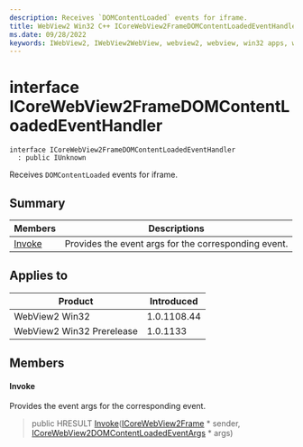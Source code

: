 ```yaml
---
description: Receives `DOMContentLoaded` events for iframe.
title: WebView2 Win32 C++ ICoreWebView2FrameDOMContentLoadedEventHandler
ms.date: 09/28/2022
keywords: IWebView2, IWebView2WebView, webview2, webview, win32 apps, win32, edge, ICoreWebView2, ICoreWebView2Controller, browser control, edge html, ICoreWebView2FrameDOMContentLoadedEventHandler
---
```


# interface ICoreWebView2FrameDOMContentLoadedEventHandler

```
interface ICoreWebView2FrameDOMContentLoadedEventHandler
  : public IUnknown
```

Receives `DOMContentLoaded` events for iframe.

## Summary

 Members                        | Descriptions
--------------------------------|---------------------------------------------
[Invoke](#invoke) | Provides the event args for the corresponding event.

## Applies to

Product                         | Introduced
--------------------------------|---------------------------------------------
WebView2 Win32            |    1.0.1108.44
WebView2 Win32 Prerelease |    1.0.1133

## Members

#### Invoke

Provides the event args for the corresponding event.

> public HRESULT [Invoke](#invoke)([ICoreWebView2Frame](icorewebview2frame.md) * sender, [ICoreWebView2DOMContentLoadedEventArgs](icorewebview2domcontentloadedeventargs.md) * args)

